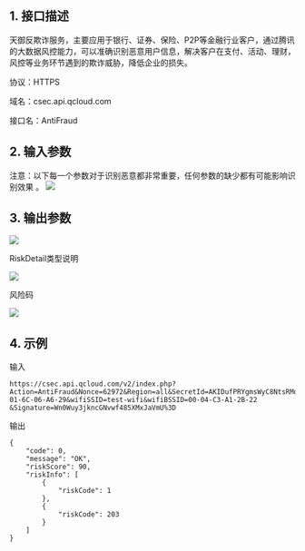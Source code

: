 ## 1. 接口描述
天御反欺诈服务，主要应用于银行、证券、保险、P2P等金融行业客户，通过腾讯的大数据风控能力，可以准确识别恶意用户信息，解决客户在支付、活动、理财，风控等业务环节遇到的欺诈威胁，降低企业的损失。

协议：HTTPS

域名：csec.api.qcloud.com

接口名：AntiFraud

## 2. 输入参数
注意：以下每一个参数对于识别恶意都非常重要，任何参数的缺少都有可能影响识别效果 。
![](http://i1.piimg.com/4851/bda0c45e4b9e18b3.png)

## 3. 输出参数

![](http://i1.piimg.com/8311/2f9c7f0c0246243f.png)

RiskDetail类型说明

![](http://i1.piimg.com/8311/b0e57befce923702.png)

风险码

![](http://p1.bqimg.com/4851/b88a592e8f878108.png)

## 4. 示例
输入
```
https://csec.api.qcloud.com/v2/index.php?Action=AntiFraud&Nonce=62972&Region=all&SecretId=AKIDufPRYgmsWyC8NtsRMq3t8CdkGWohJNmE&Timestamp=1467872277&accountType=1&appId=100273020&bankCardNumber=12345678&businessId=0&emailAddress=373909726%40qq.com&idNumber=1234567890&imei=54654654646&imsi=xxxyyzz&name=%E6%9D%A8%E7%BA%A2&phoneNumber=008613246208548&postTime=1436664316&uid=00000000000000000000000033121475&userIp=8.8.8.8&mac=00-01-6C-06-A6-29&wifiSSID=test-wifi&wifiBSSID=00-04-C3-A1-2B-22 &Signature=Wn0Wuy3jkncGNvwf485XMxJaVmU%3D
```
输出
```
{
    "code": 0,
    "message": "OK",
    "riskScore": 90,
    "riskInfo": [
        {
            "riskCode": 1
        },
        {
            "riskCode": 203
        }
    ]
}
```
